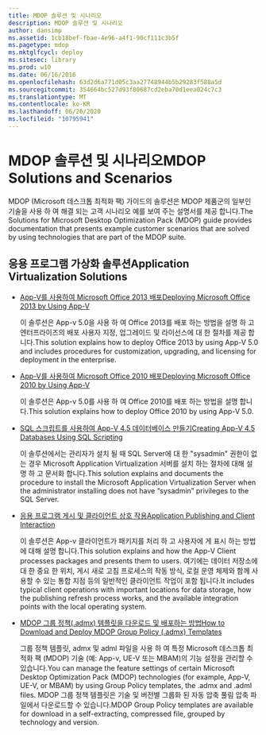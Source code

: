 ```yaml
---
title: MDOP 솔루션 및 시나리오
description: MDOP 솔루션 및 시나리오
author: dansimp
ms.assetid: 1cb18bef-fbae-4e96-a4f1-90cf111c3b5f
ms.pagetype: mdop
ms.mktglfcycl: deploy
ms.sitesec: library
ms.prod: w10
ms.date: 06/16/2016
ms.openlocfilehash: 63d2d6a771d05c3aa27748944b5b29283f588a5d
ms.sourcegitcommit: 354664bc527d93f80687cd2eba70d1eea024c7c3
ms.translationtype: MT
ms.contentlocale: ko-KR
ms.lasthandoff: 06/26/2020
ms.locfileid: "10795941"
---
```

# <span data-ttu-id="1393a-103">MDOP 솔루션 및 시나리오</span><span class="sxs-lookup"><span data-stu-id="1393a-103">MDOP Solutions and Scenarios</span></span>


<span data-ttu-id="1393a-104">MDOP (Microsoft 데스크톱 최적화 팩) 가이드의 솔루션은 MDOP 제품군의 일부인 기술을 사용 하 여 해결 되는 고객 시나리오 예를 보여 주는 설명서를 제공 합니다.</span><span class="sxs-lookup"><span data-stu-id="1393a-104">The Solutions for Microsoft Desktop Optimization Pack (MDOP) guide provides documentation that presents example customer scenarios that are solved by using technologies that are part of the MDOP suite.</span></span>

## <span data-ttu-id="1393a-105">응용 프로그램 가상화 솔루션</span><span class="sxs-lookup"><span data-stu-id="1393a-105">Application Virtualization Solutions</span></span>


-   [<span data-ttu-id="1393a-106">App-V를 사용하여 Microsoft Office 2013 배포</span><span class="sxs-lookup"><span data-stu-id="1393a-106">Deploying Microsoft Office 2013 by Using App-V</span></span>](../appv-v5/deploying-microsoft-office-2013-by-using-app-v.md)

    <span data-ttu-id="1393a-107">이 솔루션은 App-v 5.0을 사용 하 여 Office 2013를 배포 하는 방법을 설명 하 고 엔터프라이즈의 배포 사용자 지정, 업그레이드 및 라이선스에 대 한 절차를 제공 합니다.</span><span class="sxs-lookup"><span data-stu-id="1393a-107">This solution explains how to deploy Office 2013 by using App-V 5.0 and includes procedures for customization, upgrading, and licensing for deployment in the enterprise.</span></span>

-   [<span data-ttu-id="1393a-108">App-V를 사용하여 Microsoft Office 2010 배포</span><span class="sxs-lookup"><span data-stu-id="1393a-108">Deploying Microsoft Office 2010 by Using App-V</span></span>](../appv-v5/deploying-microsoft-office-2010-by-using-app-v.md)

    <span data-ttu-id="1393a-109">이 솔루션은 App-v 5.0를 사용 하 여 Office 2010를 배포 하는 방법을 설명 합니다.</span><span class="sxs-lookup"><span data-stu-id="1393a-109">This solution explains how to deploy Office 2010 by using App-V 5.0.</span></span>

-   [<span data-ttu-id="1393a-110">SQL 스크립트를 사용하여 App-V 4.5 데이터베이스 만들기</span><span class="sxs-lookup"><span data-stu-id="1393a-110">Creating App-V 4.5 Databases Using SQL Scripting</span></span>](creating-app-v-45-databases-using-sql-scripting.md)

    <span data-ttu-id="1393a-111">이 솔루션에서는 관리자가 설치 될 때 SQL Server에 대 한 "sysadmin" 권한이 없는 경우 Microsoft Application Virtualization 서버를 설치 하는 절차에 대해 설명 하 고 문서화 합니다.</span><span class="sxs-lookup"><span data-stu-id="1393a-111">This solution explains and documents the procedure to install the Microsoft Application Virtualization Server when the administrator installing does not have “sysadmin” privileges to the SQL Server.</span></span>

-   [<span data-ttu-id="1393a-112">응용 프로그램 게시 및 클라이언트 상호 작용</span><span class="sxs-lookup"><span data-stu-id="1393a-112">Application Publishing and Client Interaction</span></span>](../appv-v5/application-publishing-and-client-interaction.md)

    <span data-ttu-id="1393a-113">이 솔루션은 App-v 클라이언트가 패키지를 처리 하 고 사용자에 게 표시 하는 방법에 대해 설명 합니다.</span><span class="sxs-lookup"><span data-stu-id="1393a-113">This solution explains and how the App-V Client processes packages and presents them to users.</span></span> <span data-ttu-id="1393a-114">여기에는 데이터 저장소에 대 한 중요 한 위치, 게시 새로 고침 프로세스의 작동 방식, 로컬 운영 체제와 함께 사용할 수 있는 통합 지점 등의 일반적인 클라이언트 작업이 포함 됩니다.</span><span class="sxs-lookup"><span data-stu-id="1393a-114">It includes typical client operations with important locations for data storage, how the publishing refresh process works, and the available integration points with the local operating system.</span></span>

-   [<span data-ttu-id="1393a-115">MDOP 그룹 정책(.admx) 템플릿을 다운로드 및 배포하는 방법</span><span class="sxs-lookup"><span data-stu-id="1393a-115">How to Download and Deploy MDOP Group Policy (.admx) Templates</span></span>](how-to-download-and-deploy-mdop-group-policy--admx--templates.md)

    <span data-ttu-id="1393a-116">그룹 정책 템플릿, admx 및 adml 파일을 사용 하 여 특정 Microsoft 데스크톱 최적화 팩 (MDOP) 기술 (예: App-v, UE-V 또는 MBAM)의 기능 설정을 관리할 수 있습니다.</span><span class="sxs-lookup"><span data-stu-id="1393a-116">You can manage the feature settings of certain Microsoft Desktop Optimization Pack (MDOP) technologies (for example, App-V, UE-V, or MBAM) by using Group Policy templates, the .admx and .adml files.</span></span> <span data-ttu-id="1393a-117">MDOP 그룹 정책 템플릿은 기술 및 버전별 그룹화 된 자동 압축 풀림 압축 파일에서 다운로드할 수 있습니다.</span><span class="sxs-lookup"><span data-stu-id="1393a-117">MDOP Group Policy templates are available for download in a self-extracting, compressed file, grouped by technology and version.</span></span>

 

 





